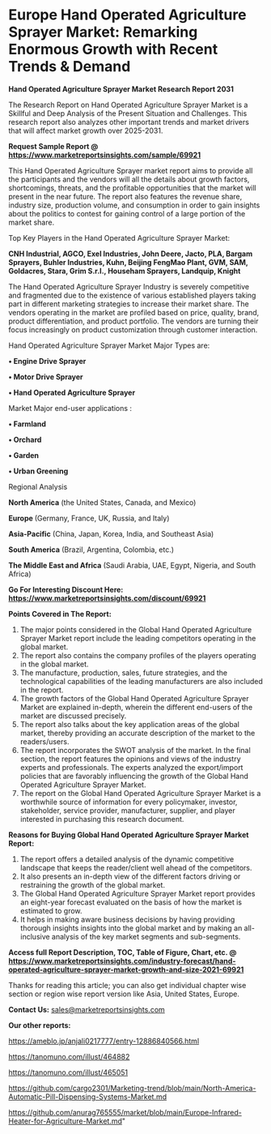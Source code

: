 # Europe Hand Operated Agriculture Sprayer Market: Remarking Enormous Growth with Recent Trends & Demand

<strong>Hand Operated Agriculture Sprayer Market Research Report 2031</strong>

The Research Report on Hand Operated Agriculture Sprayer Market is a Skillful and Deep Analysis of the Present Situation and Challenges. This research report also analyzes other important trends and market drivers that will affect market growth over 2025-2031.

<strong>Request Sample Report @ <a href=https://www.marketreportsinsights.com/sample/69921>https://www.marketreportsinsights.com/sample/69921</a></strong>

This Hand Operated Agriculture Sprayer market report aims to provide all the participants and the vendors will all the details about growth factors, shortcomings, threats, and the profitable opportunities that the market will present in the near future. The report also features the revenue share, industry size, production volume, and consumption in order to gain insights about the politics to contest for gaining control of a large portion of the market share.

Top Key Players in the Hand Operated Agriculture Sprayer Market:

<strong>CNH Industrial, AGCO, Exel Industries, John Deere, Jacto, PLA, Bargam Sprayers, Buhler Industries, Kuhn, Beijing FengMao Plant, GVM, SAM, Goldacres, Stara, Grim S.r.l., Househam Sprayers, Landquip, Knight</strong>

The Hand Operated Agriculture Sprayer Industry is severely competitive and fragmented due to the existence of various established players taking part in different marketing strategies to increase their market share. The vendors operating in the market are profiled based on price, quality, brand, product differentiation, and product portfolio. The vendors are turning their focus increasingly on product customization through customer interaction.

Hand Operated Agriculture Sprayer Market Major Types are:

<strong>• Engine Drive Sprayer

• Motor Drive Sprayer

• Hand Operated Agriculture Sprayer</strong>

Market Major end-user applications :

<strong>• Farmland

• Orchard

• Garden

• Urban Greening</strong>

Regional Analysis

</u><strong><b>North America</b></strong> (the United States, Canada, and Mexico)

<strong><b>Europe </b></strong>(Germany, France, UK, Russia, and Italy)

<strong><b>Asia-Pacific</b></strong> (China, Japan, Korea, India, and Southeast Asia)

<strong><b>South America</b></strong> (Brazil, Argentina, Colombia, etc.)

<strong><b>The Middle East and Africa</b></strong> (Saudi Arabia, UAE, Egypt, Nigeria, and South Africa)

<strong>Go For Interesting Discount Here: <a href=https://www.marketreportsinsights.com/discount/69921>https://www.marketreportsinsights.com/discount/69921</a></strong>

<strong>Points Covered in The Report:</strong>
<ol>
  <li>The major points considered in the Global Hand Operated Agriculture Sprayer Market report include the leading competitors operating in the global market.</li>
  <li>The report also contains the company profiles of the players operating in the global market.</li>
  <li>The manufacture, production, sales, future strategies, and the technological capabilities of the leading manufacturers are also included in the report.</li>
  <li>The growth factors of the Global Hand Operated Agriculture Sprayer Market are explained in-depth, wherein the different end-users of the market are discussed precisely.</li>
  <li>The report also talks about the key application areas of the global market, thereby providing an accurate description of the market to the readers/users.</li>
  <li>The report incorporates the SWOT analysis of the market. In the final section, the report features the opinions and views of the industry experts and professionals. The experts analyzed the export/import policies that are favorably influencing the growth of the Global Hand Operated Agriculture Sprayer Market.</li>
  <li>The report on the Global Hand Operated Agriculture Sprayer Market is a worthwhile source of information for every policymaker, investor, stakeholder, service provider, manufacturer, supplier, and player interested in purchasing this research document.</li>
</ol>
<strong>Reasons for Buying Global Hand Operated Agriculture Sprayer Market Report:</strong>

<ol>
  <li>The report offers a detailed analysis of the dynamic competitive landscape that keeps the reader/client well ahead of the competitors.</li>
  <li>It also presents an in-depth view of the different factors driving or restraining the growth of the global market.</li>
  <li>The Global Hand Operated Agriculture Sprayer Market report provides an eight-year forecast evaluated on the basis of how the market is estimated to grow.</li>
  <li>It helps in making aware business decisions by having providing thorough insights insights into the global market and by making an all-inclusive analysis of the key market segments and sub-segments.</li>
</ol>
<strong>Access full Report Description, TOC, Table of Figure, Chart, etc. @ <a href=https://www.marketreportsinsights.com/industry-forecast/hand-operated-agriculture-sprayer-market-growth-and-size-2021-69921>https://www.marketreportsinsights.com/industry-forecast/hand-operated-agriculture-sprayer-market-growth-and-size-2021-69921</a></strong>


Thanks for reading this article; you can also get individual chapter wise section or region wise report version like Asia, United States, Europe.

<strong>Contact Us:</strong>
sales@marketreportsinsights.com

<strong>Our other reports:</strong>

<a href=https://ameblo.jp/anjali0217777/entry-12886840566.html>https://ameblo.jp/anjali0217777/entry-12886840566.html</a>

<a href=https://tanomuno.com/illust/464882>https://tanomuno.com/illust/464882</a>

<a href=https://tanomuno.com/illust/465051>https://tanomuno.com/illust/465051</a>

<a href=https://github.com/cargo2301/Marketing-trend/blob/main/North-America-Automatic-Pill-Dispensing-Systems-Market.md>https://github.com/cargo2301/Marketing-trend/blob/main/North-America-Automatic-Pill-Dispensing-Systems-Market.md</a>

<a href=https://github.com/anurag765555/market/blob/main/Europe-Infrared-Heater-for-Agriculture-Market.md>https://github.com/anurag765555/market/blob/main/Europe-Infrared-Heater-for-Agriculture-Market.md</a>"
